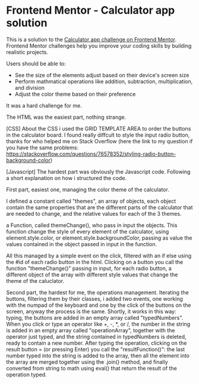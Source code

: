 # Frontend Mentor - Calculator app solution

This is a solution to the [Calculator app challenge on Frontend Mentor](https://www.frontendmentor.io/challenges/calculator-app-9lteq5N29). Frontend Mentor challenges help you improve your coding skills by building realistic projects. 

Users should be able to:

- See the size of the elements adjust based on their device's screen size
- Perform mathmatical operations like addition, subtraction, multiplication, and division
- Adjust the color theme based on their preference

It was a hard challenge for me. 

The HTML was the easiest part, nothing strange.

[CSS]
About the CSS i used the GRID TEMPLATE AREA to order the buttons in the calculator board.
I found really diffcult to style the input radio button, thanks for who helped me on Stack Overflow (here the link to my question if you have the same problems: https://stackoverflow.com/questions/76578352/styling-radio-button-background-color) 

[Javascript]
The hardest part was obviously the Javascript code. Following a short explanation on how i structured the code.

First part, easiest one, managing the color theme of the calculator.

I defined a constant called "themes", an array of objects, each object contain the same properties that are the different parts of the calculator that are needed to change, and the relative values for each of the 3 themes.

a Function, called themeChange(), who pass in input the objects. This function change the style of every element of the calculator, using element.style.color, or element.style.backgroundColor, passing as value the values contained in the object passed in input in the function.

All this managed by a simple event on the click, filtered with an if else using the #id of each radio button in the html. Clicking on a button you call the function "themeChange()" passing in input, for each radio button, a different object of the array with different style values that change the theme of the caluclator.

Second part, the hardest for me, the operations management.
Iterating the buttons, filtering them by their classes, i added two events, one working with the numpad of the keyboard and one by the click of the buttons on the screen, anyway the process is the same.
Shortly, it works in this way: typing, the buttons are added in an empty array called "typedNumbers". When you click or type an operator like +, -, *, or /, the number in the string is added in an empty array called "operationArray", together with the operator just typed, and the string contained in typedNumbers is deleted, ready to contain a new number. After typing the operation, clicking on the result button = (or pressing Enter) you call the "resultFunction()": the last number typed into the string is added to the array, then all the element into the array are merged together using the .join() method, and finally converted from string to math using eval() that return the result of the operation typed.








